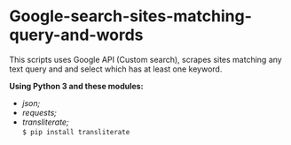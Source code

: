 # Google-search-sites-matching-query-and-words
This scripts uses Google API (Custom search), scrapes sites matching any text query and and select which has at least one keyword.  

**Using Python 3 and these modules:**  
* *json;*
* *requests;*
* *transliterate;*  
`$ pip install transliterate`
